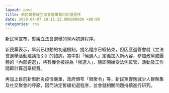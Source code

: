 ```yaml
---
layout: post
title: 新民黨暫緩立法會選舉黨內初選程序
date: 2020-04-07 18:11:22.000000000 +08:00
categories: rss
---
```


新民黨宣布，暫緩立法會選舉的黨內初選程序。

新民黨表示，早前已啟動的初選機制，提名程序已經結束，但因應選管會就《立法會選舉活動建議指引》的諮詢，當中對「候選人」定義加入新內容，參加政黨或團體的「內部遴選」，將有機會被視為「候選人」，隨即開始受法例監管，活動及工作隨即計算選舉經費。

再加上目前新型肺炎疫情嚴重，政府頒布「限聚令」等，新民黨響應減少人群聚集及社交聚會的呼籲，因而決定暫緩初選程序，並會就相關問題持續進行研究。
